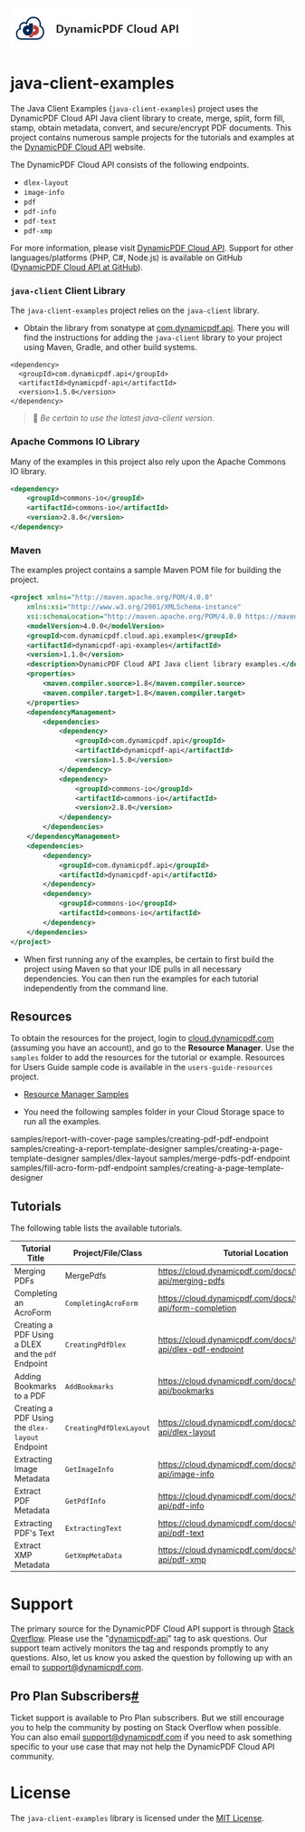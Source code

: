 

![](./logo-banner2.png)

# java-client-examples

The Java Client Examples (`java-client-examples`) project uses the DynamicPDF Cloud API Java client library to create, merge, split, form fill, stamp, obtain metadata, convert, and secure/encrypt PDF documents.  This project contains numerous sample projects for the tutorials and examples at the [DynamicPDF Cloud API](https://cloud.dynamicpdf.com/) website.

The DynamicPDF Cloud API consists of the following endpoints.

* `dlex-layout`
* `image-info`
* `pdf`
* `pdf-info`
* `pdf-text`
* `pdf-xmp`

For more information, please visit [DynamicPDF Cloud API](https://cloud.dynamicpdf.com/ "DynamicPDF Cloud API Homepage"). Support for other languages/platforms (PHP, C#, Node.js) is available on GitHub ([DynamicPDF Cloud API at GitHub](https://github.com/dynamicpdf-api "DynamicPDF Cloud API at GitHub")).

### **`java-client` Client Library**

The `java-client-examples` project relies on the `java-client` library.

* Obtain the library from sonatype at [com.dynamicpdf.api](https://search.maven.org/search?q=g:com.dynamicpdf.api). There you will find the instructions for adding the `java-client` library to your project using Maven, Gradle, and other build systems.

```
<dependency>
  <groupId>com.dynamicpdf.api</groupId>
  <artifactId>dynamicpdf-api</artifactId>
  <version>1.5.0</version>
</dependency>
```

> :memo: *Be certain to use the latest java-client version.*

### **Apache Commons IO Library**

Many of the examples in this project also rely upon the Apache Commons IO library.

```xml
<dependency>
    <groupId>commons-io</groupId>
    <artifactId>commons-io</artifactId>
    <version>2.8.0</version>
</dependency>
```

### Maven

The examples project contains a sample Maven POM file for building the project. 

```xml
<project xmlns="http://maven.apache.org/POM/4.0.0"
	xmlns:xsi="http://www.w3.org/2001/XMLSchema-instance"
	xsi:schemaLocation="http://maven.apache.org/POM/4.0.0 https://maven.apache.org/xsd/maven-4.0.0.xsd">
	<modelVersion>4.0.0</modelVersion>
	<groupId>com.dynamicpdf.cloud.api.examples</groupId>
	<artifactId>dynamicpdf-api-examples</artifactId>
	<version>1.1.0</version>
	<description>DynamicPDF Cloud API Java client library examples.</description>
	<properties>
		<maven.compiler.source>1.8</maven.compiler.source>
		<maven.compiler.target>1.8</maven.compiler.target>
	</properties>
	<dependencyManagement>
		<dependencies>
			<dependency>
				<groupId>com.dynamicpdf.api</groupId>
				<artifactId>dynamicpdf-api</artifactId>
				<version>1.5.0</version>
			</dependency>
			<dependency>
				<groupId>commons-io</groupId>
				<artifactId>commons-io</artifactId>
				<version>2.8.0</version>
			</dependency>
		</dependencies>
	</dependencyManagement>
	<dependencies>
		<dependency>
			<groupId>com.dynamicpdf.api</groupId>
			<artifactId>dynamicpdf-api</artifactId>
		</dependency>
		<dependency>
			<groupId>commons-io</groupId>
			<artifactId>commons-io</artifactId>
		</dependency>
	</dependencies>
</project>
```

* When first running any of the examples, be certain to first build the project using Maven so that your IDE pulls in all necessary dependencies. You can then run the examples for each tutorial independently from the command line.

## Resources

To obtain the resources for the project, login to [cloud.dynamicpdf.com](cloud.dynamicpdf.com) (assuming you have an account), and go to the **Resource Manager**. Use the `samples` folder to add the resources for the tutorial or example.  Resources for Users Guide sample code is available in the `users-guide-resources` project.

- [Resource Manager Samples](https://cloud.dynamicpdf.com/docs/usersguide/environment-manager/environment-manager-sample-resources)

- You need the following samples folder in your Cloud Storage space to run all the examples.

samples/report-with-cover-page
samples/creating-pdf-pdf-endpoint
samples/creating-a-report-template-designer
samples/creating-a-page-template-designer
samples/dlex-layout
samples/merge-pdfs-pdf-endpoint
samples/fill-acro-form-pdf-endpoint
samples/creating-a-page-template-designer

## Tutorials

The following table lists the available tutorials.

| Tutorial Title                                     | Project/File/Class      | Tutorial Location                                            |
| -------------------------------------------------- | ----------------------- | ------------------------------------------------------------ |
| Merging PDFs                                       | MergePdfs               | https://cloud.dynamicpdf.com/docs/tutorials/cloud-api/merging-pdfs |
| Completing an AcroForm                             | `CompletingAcroForm`    | https://cloud.dynamicpdf.com/docs/tutorials/cloud-api/form-completion |
| Creating a PDF Using a DLEX and the `pdf` Endpoint | `CreatingPdfDlex`       | https://cloud.dynamicpdf.com/docs/tutorials/cloud-api/dlex-pdf-endpoint |
| Adding Bookmarks to a PDF                          | `AddBookmarks`          | https://cloud.dynamicpdf.com/docs/tutorials/cloud-api/bookmarks |
| Creating a PDF Using the `dlex-layout` Endpoint    | `CreatingPdfDlexLayout` | https://cloud.dynamicpdf.com/docs/tutorials/cloud-api/dlex-layout |
| Extracting Image Metadata                          | `GetImageInfo`          | https://cloud.dynamicpdf.com/docs/tutorials/cloud-api/image-info |
| Extract PDF Metadata                               | `GetPdfInfo`            | https://cloud.dynamicpdf.com/docs/tutorials/cloud-api/pdf-info |
| Extracting PDF's Text                              | `ExtractingText`        | https://cloud.dynamicpdf.com/docs/tutorials/cloud-api/pdf-text |
| Extract XMP Metadata                               | `GetXmpMetaData`        | https://cloud.dynamicpdf.com/docs/tutorials/cloud-api/pdf-xmp |

# Support

The primary source for the DynamicPDF Cloud API support is through [Stack Overflow](https://stackoverflow.com/questions/tagged/dynamicpdf-api). Please use the "[dynamicpdf-api](https://stackoverflow.com/questions/tagged/dynamicpdf-api)" tag to ask questions. Our support team actively monitors the tag and responds promptly to any questions.  Also, let us know you asked the question by following up with an email to [support@dynamicpdf.com](mailto:support@dynamicpdf.com). 

## Pro Plan Subscribers[#](https://cloud.dynamicpdf.com/support#pro-plan-subscribers)

Ticket support is available to Pro Plan subscribers. But we still encourage you to help the community by posting on Stack Overflow when possible. You can also email [support@dynamicpdf.com](mailto:support@dynamicpdf.com) if you need to ask something specific to your use case that may not help the DynamicPDF Cloud API community.

# License

The `java-client-examples` library is licensed under the [MIT License](./LICENSE).
